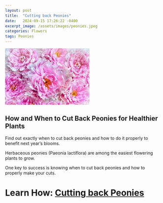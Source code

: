 ```yaml
---
layout: post
title:  "Cutting back Peonies"
date:   2024-09-15 17:26:22 -0400
excerpt_image: /assets/images/peonies.jpeg
categories: Flowers
tags: Peonies
---
```


<img src="/assets/images/peonies.jpeg">

## How and When to Cut Back Peonies for Healthier Plants

Find out exactly when to cut back peonies and how to do it properly to benefit next year’s blooms.

Herbaceous peonies (Paeonia lactiflora) are among the easiest flowering plants to grow. 

One key to success is knowing when to cut back peonies and how to properly make your cuts.

# Learn How: [Cutting back Peonies](https://www.bhg.com/when-to-cut-back-peonies-8704008)